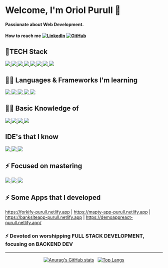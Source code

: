 <h1>Welcome, I'm Oriol Purull 👋<h4>
 
 Passionate about Web Development.
 
 #### How to reach me [![LinkedIn](https://img.shields.io/badge/LinkedIn-0077B5?style=for-the-badge&logo=linkedin&logoColor=white)](https://www.linkedin.com/in/oriol-purull-urrea-23a447115/) [![GitHub](https://img.shields.io/badge/GitHub-181717?style=for-the-badge&logo=github&logoColor=white)](https://github.com/Purullator)

 #### <h2>🌱TECH Stack</h2> 
 <span align="">
  <a href="https://developer.mozilla.org/en-US/docs/Glossary/HTML5">
    <img src="https://skillicons.dev/icons?i=html" />
  </a>
</span>
  <span align="">
  <a href="https://developer.mozilla.org/en-US/docs/Glossary/CSS">
    <img src="https://skillicons.dev/icons?i=css" />
  </a>
</span>
  <span align="">
  <a href="https://developer.mozilla.org/en-US/docs/Glossary/javascript">
    <img src="https://skillicons.dev/icons?i=js" />
  </a>
</span>
  <span align="">
  <a href="https://getbootstrap.com/">
    <img src="https://skillicons.dev/icons?i=bootstrap" />
  </a>
</span> 
 <span align="">
  <a href="https://react.dev/">
    <img src="https://skillicons.dev/icons?i=react" />
  </a>
</span>
  <span align="">
  <a href="https://www.postman.com/">
    <img src="https://skillicons.dev/icons?i=postman" />
  </a>
</span>
  <span align="">
  <a href="https://www.php.net/">
    <img src="https://skillicons.dev/icons?i=php" />
  </a>
</span>
  <span align="">
  <a href="https://laravel.com/">
    <img src="https://skillicons.dev/icons?i=laravel" />
  </a>
</span>

 #### <h2>🧑‍💻 Languages & Frameworks I'm learning </h2>
 <span align="">
  <a href="https://www.typescriptlang.org/">
    <img src="https://skillicons.dev/icons?i=ts" />
  </a>
</span> 
 <span align="">
  <a href="https://vuejs.org/">
    <img src="https://skillicons.dev/icons?i=vue" />
  </a>
</span>
  <span align="">
  <a href="https://nodejs.org/en">
    <img src="https://skillicons.dev/icons?i=nodejs" />
  </a>
</span>
  <span align="">
  <a href="https://redux.js.org/">
    <img src="https://skillicons.dev/icons?i=redux" />
  </a>
</span>
  <span align="">
  <a href="https://isocpp.org/">
    <img src="https://skillicons.dev/icons?i=cpp" />
  </a>
</span>
 
 #### <h2>👨‍💻 Basic Knowledge of </h2> 
  <span align="">
  <a href="https://git-scm.com/">
    <img src="https://skillicons.dev/icons?i=git" />
  </a>
</span>
  <span align="">
  <a href="https://github.com">
    <img src="https://skillicons.dev/icons?i=github" />
  </a>
</span>
  <span align="">
  <a href="https://www.mysql.com/">
    <img src="https://skillicons.dev/icons?i=mysql" />
  </a>
</span>
  <span align="">
  <a href="https://www.npmjs.com/">
    <img src="https://camo.githubusercontent.com/963b1016522e3e37db3a486bd5bed244bdbb7ee52ae2fb43be359fdf5e1a6ecd/68747470733a2f2f696d672e736869656c64732e696f2f62616467652f2d6e706d2d4342333833373f7374796c653d666c61742d737175617265266c6f676f3d6e706d266c6f676f436f6c6f723d7768697465" />
  </a>
</span>
 
 #### <h2> IDE's that I know </h2>
   <span align="">
  <a href="https://code.visualstudio.com/">
    <img src="https://skillicons.dev/icons?i=vscode" />
  </a>
</span>
  <span align="">
  <a href="https://en.wikipedia.org/wiki/Visual_Studio">
    <img src="https://skillicons.dev/icons?i=visualstudio" />
  </a>
</span>
  <span align="">
  <a href="https://eclipseide.org/">
    <img src="https://skillicons.dev/icons?i=eclipse" />
  </a>
</span>
 
 #### <h2> ⚡ Focused on mastering </h2> 
 
   <span align="">
  <a href="https://www.php.net/">
    <img src="https://skillicons.dev/icons?i=php" />
  </a>
</span>
  <span align="">
  <a href="https://laravel.com/">
    <img src="https://skillicons.dev/icons?i=laravel" />
  </a>
</span>
  <span align="">
  <a href="https://react.dev/">
    <img src="https://skillicons.dev/icons?i=react" />
  </a>
</span>
 
 #### <h2> ⚡ Some Apps that I developed </h2> https://forkify-purull.netlify.app | https://mapty-app-purull.netlify.app | https://banksiteapp-purull.netlify.app | https://demoappreact-purull.netlify.app/
  #### <h3> ⚡ Devoted on worshipping FULL STACK DEVELOPMENT, focusing on BACKEND DEV</h3>
<hr>

<div align="center">
 
[![Anurag's GitHub stats](https://github-readme-stats.vercel.app/api?username=Purullator&show_icons=true&theme=dracula&count_private=true)](https://github.com/anuraghazra/github-readme-stats)
&nbsp;
[![Top Langs](https://github-readme-stats.vercel.app/api/top-langs/?username=Purullator&layout=compact)](https://github.com/anuraghazra/github-readme-stats)
</div>



